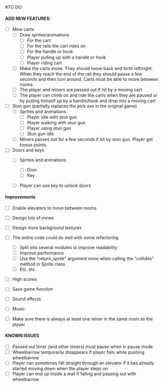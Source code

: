 #TO DO:

#### ADD NEW FEATURES:
- [ ] Mine carts
    - [ ] Draw sprites/animations
        - [ ] For the cart
        - [ ] For the rails the cart rides on
        - [ ] For the handle or hook
        - [ ] Player pulling up with a handle or hook
        - [ ] Player riding cart  
    - [ ] Make the carts move. They should move back and forth left/right. 
    When they reach the end of the rail they should pause a few seconds and 
    then turn around. Carts must be able to move between rooms.
    - [ ] The player and miners are passed out if hit by a moving cart
    - [ ] The player can climb on and ride the carts when they are paused 
    or by pulling himself up by a handle/hook and drop into a moving cart

- [ ] Stun gun (partially replaces the pick axe in the original game)
    - [ ] Sprites and animations  
        - [ ] Player idle with stun gun
        - [ ] Player walking with stun gun
        - [ ] Player using stun gun
        - [ ] Stun gun idle
    - [ ] Miners passes out for a few seconds if hit by stun gun. Player get bonus points.
    
- [ ] Doors and keys 
    - [ ] Sprites and animations
        - [ ] Door
        - [ ] Key
    - [ ] Player can use key to unlock doors


#### Improvements
- [ ] Enable elevators to move between rooms
- [ ] Design lots of mines
- [ ] Design more background textures
- [ ] The entire code could do well with some refactoring
    - [ ] Split into several modules to improve readability
    - [ ] Improve performance
    - [ ] Use the "return_sprite" argument more when calling the "collides" method in Sprite class.
    - [ ] Etc. etc.
- [ ] High scores
- [ ] Save game function
- [ ] Sound effects
- [ ] Music
- [ ] Make sure there is always at least one miner in the same room as the player
    
    
#### KNOWN ISSUES
- [ ] Passed out timer (and other timers) must pause when in pause mode
- [ ] Wheelbarrow temporarily disappears if player falls while pushing wheelbarrow
- [ ] Player can sometimes fall straight through an elevator if it has already started moving down when the player steps on
- [ ] Player can end up inside a wall if falling and passing out with wheelbarrow
